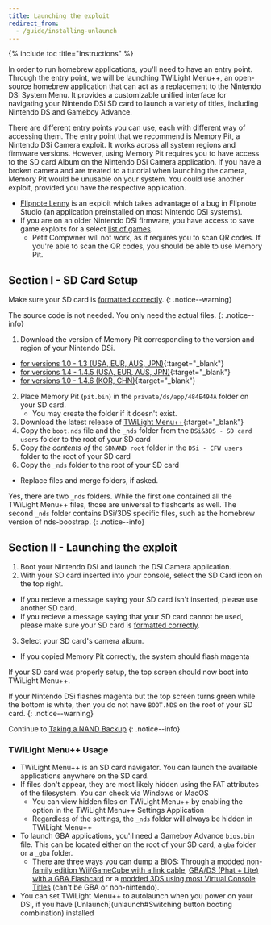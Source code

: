 ```yaml
---
title: Launching the exploit
redirect_from:
  - /guide/installing-unlaunch
---
```


{% include toc title="Instructions" %}

In order to run homebrew applications, you'll need to have an entry point. Through the entry point, we will be launching TWiLight Menu++, an open-source homebrew application that can act as a replacement to the Nintendo DSi System Menu. It provides a customizable unified interface for navigating your Nintendo DSi SD card to launch a variety of titles, including Nintendo DS and Gameboy Advance.

There are different entry points you can use, each with different way of accessing them. The entry point that we recommend is Memory Pit, a Nintendo DSi Camera exploit. It works across all system regions and firmware versions. However, using Memory Pit requires you to have access to the SD card Album on the Nintendo DSi Camera application. If you have a broken camera and are treated to a tutorial when launching the camera, Memory Pit would be unusable on your system. You could use another exploit, provided you have the respective application.

- [Flipnote Lenny](installing-unlaunch-legacy) is an exploit which takes advantage of a bug in Flipnote Studio (an application preinstalled on most Nintendo DSi systems).
- If you are on an older Nintendo DSi firmware, you have access to save game exploits for a select [list of games](https://dsibrew.org/wiki/DSi_exploits#DSiWare(True_DSi-Mode)_Exploits).
  - Petit Compwner will not work, as it requires you to scan QR codes. If you're able to scan the QR codes, you should be able to use Memory Pit.

## Section I - SD Card Setup
Make sure your SD card is [formatted correctly](faq#what-are-the-sd-card-requirements).
{: .notice--warning}

The source code is not needed. You only need the actual files.
{: .notice--info}

1. Download the version of Memory Pit corresponding to the version and region of your Nintendo DSi.
  - [for versions 1.0 - 1.3   (USA, EUR, AUS, JPN)](https://github.com/emiyl/dsi.cfw.guide/raw/master/assets/files/memory_pit/256/pit.bin){:target="_blank"}
  - [for versions 1.4 - 1.4.5 (USA, EUR, AUS, JPN)](https://github.com/emiyl/dsi.cfw.guide/raw/master/assets/files/memory_pit/768_1024/pit.bin){:target="_blank"}
  - [for versions 1.0 - 1.4.6 (KOR, CHN)](https://github.com/emiyl/dsi.cfw.guide/raw/master/assets/files/memory_pit/256/pit.bin){:target="_blank"}

2. Place Memory Pit (`pit.bin`) in the `private/ds/app/484E494A` folder on your SD card.
   - You may create the folder if it doesn't exist.
3. Download the latest release of [TWiLight Menu++](https://github.com/DS-Homebrew/TWiLightMenu/releases/latest){:target="_blank"}
4. Copy the `boot.nds` file and the `_nds` folder from the `DSi&3DS - SD card users` folder to the root of your SD card
5. Copy *the contents of* the `SDNAND root` folder in the `DSi - CFW users` folder to the root of your SD card
6. Copy the `_nds` folder to the root of your SD card
  - Replace files and merge folders, if asked.

Yes, there are two `_nds` folders. While the first one contained all the TWiLight Menu++ files, those are universal to flashcarts as well. The second `_nds` folder contains DSi/3DS specific files, such as the homebrew version of nds-boostrap.
{: .notice--info}

## Section II - Launching the exploit

1. Boot your Nintendo DSi and launch the DSi Camera application.
2. With your SD card inserted into your console, select the SD Card icon on the top right.
 - If you recieve a message saying your SD card isn't inserted, please use another SD card.
 - If you recieve a message saying that your SD card cannot be used, please make sure your SD card is [formatted correctly](faq#what-are-the-sd-card-requirements).
3. Select your SD card's camera album.
 - If you copied Memory Pit correctly, the system should flash magenta

If your SD card was properly setup, the top screen should now boot into TWiLight Menu++.

If your Nintendo DSi flashes magenta but the top screen turns green while the bottom is white, then you do not have `BOOT.NDS` on the root of your SD card.
{: .notice--warning}

Continue to [Taking a NAND Backup](dump-nand)
{: .notice--info}

### TWiLight Menu++ Usage
- TWiLight Menu++ is an SD card navigator. You can launch the available applications anywhere on the SD card.
- If files don't appear, they are most likely hidden using the FAT attributes of the filesystem. You can check via Windows or MacOS
   - You can view hidden files on TWiLight Menu++ by enabling the option in the TWiLight Menu++ Settings Application
   - Regardless of the settings, the `_nds` folder will always be hidden in TWiLight Menu++
- To launch GBA applications, you'll need a Gameboy Advance `bios.bin` file. This can be located either on the root of your SD card, a `gba` folder or a `_gba` folder.
  - There are three ways you can dump a BIOS: Through [a modded non-family edition Wii/GameCube with a link cable](https://github.com/FIX94/gba-link-cable-dumper), [GBA/DS (Phat + Lite) with a GBA Flashcard](https://glazedbelmont.github.io/gbabiosdump/#gameboy-advance-sp-micro-ds-ds-lite) or a [modded 3DS using most Virtual Console Titles](https://glazedbelmont.github.io/gbabiosdump/#virtual-console-title-from-a-3ds) (can't be GBA or non-nintendo).
- You can set TWiLight Menu++ to autolaunch when you power on your DSi, if you have [Unlaunch](unlaunch#Switching button booting combination) installed
